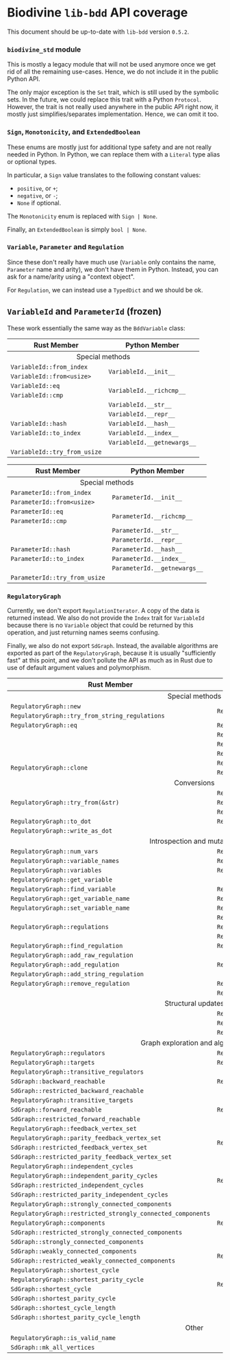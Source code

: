 # Biodivine `lib-bdd` API coverage

This document should be up-to-date with `lib-bdd` version `0.5.2`.

### `biodivine_std` module

This is mostly a legacy module that will not be used anymore once we
get rid of all the remaining use-cases. Hence, we do not include it 
in the public Python API.

The only major exception is the `Set` trait, which is still used by
the symbolic sets. In the future, we could replace this trait with 
a Python `Protocol`. However, the trait is not really used anywhere
in the public API right now, it mostly just simplifies/separates
implementation. Hence, we can omit it too.

### `Sign`, `Monotonicity`, and `ExtendedBoolean`

These enums are mostly just for additional type safety and are not really
needed in Python. In Python, we can replace them with a `Literal` type 
alias or optional types.

In particular, a `Sign` value translates to the following constant values:
- `positive`, or `+`;
- `negative`, or `-`;
- `None` if optional.

The `Monotonicity` enum is replaced with `Sign | None`.

Finally, an `ExtendedBoolean` is simply `bool | None`.

### `Variable`, `Parameter` and `Regulation`

Since these don't really have much use (`Variable` only contains the name,
`Parameter` name and arity), we don't have them in Python. Instead, you
can ask for a name/arity using a "context object".

For `Regulation`, we can instead use a `TypedDict` and we should be ok. 

## `VariableId` and `ParameterId` (frozen)

These work essentially the same way as the `BddVariable` class:

<!--suppress XmlDeprecatedElement, HtmlDeprecatedAttribute -->
<table>
    <thead>
        <tr>
            <th>Rust Member</th>
            <th>Python Member</th>
        </tr>
    </thead>
    <tbody>
        <tr><td colspan="2" align="center">Special methods</td></tr>
        <tr>
            <td><code>VariableId::from_index</code></td>
            <td rowspan="2"><code>VariableId.__init__</code></td>
        </tr>
        <tr>
            <td><code>VariableId::from&lt;usize&gt;</code></td> 
        </tr>
        <tr>
            <td><code>VariableId::eq</code></td>
            <td rowspan="2"><code>VariableId.__richcmp__</code></td>
        </tr>
        <tr>
            <td><code>VariableId::cmp</code></td> 
        </tr>
        <tr>
            <td></td>
            <td><code>VariableId.__str__</code></td>
        </tr>
        <tr>
            <td></td>
            <td><code>VariableId.__repr__</code></td>
        </tr>
        <tr>
            <td><code>VariableId::hash</code></td>
            <td><code>VariableId.__hash__</code></td>
        </tr>
        <tr>
            <td><code>VariableId::to_index</code></td>
            <td><code>VariableId.__index__</code></td>
        </tr>
        <tr>
            <td></td>
            <td><code>VariableId.__getnewargs__</code></td>
        </tr>
        <tr>
            <td><code>VariableId::try_from_usize</code></td>
            <td></td>
        </tr>
    </tbody>
</table>

<table>
    <thead>
        <tr>
            <th>Rust Member</th>
            <th>Python Member</th>
        </tr>
    </thead>
    <tbody>
        <tr><td colspan="2" align="center">Special methods</td></tr>
        <tr>
            <td><code>ParameterId::from_index</code></td>
            <td rowspan="2"><code>ParameterId.__init__</code></td>
        </tr>
        <tr>
            <td><code>ParameterId::from&lt;usize&gt;</code></td> 
        </tr>
        <tr>
            <td><code>ParameterId::eq</code></td>
            <td rowspan="2"><code>ParameterId.__richcmp__</code></td>
        </tr>
        <tr>
            <td><code>ParameterId::cmp</code></td> 
        </tr>
        <tr>
            <td></td>
            <td><code>ParameterId.__str__</code></td>
        </tr>
        <tr>
            <td></td>
            <td><code>ParameterId.__repr__</code></td>
        </tr>
        <tr>
            <td><code>ParameterId::hash</code></td>
            <td><code>ParameterId.__hash__</code></td>
        </tr>
        <tr>
            <td><code>ParameterId::to_index</code></td>
            <td><code>ParameterId.__index__</code></td>
        </tr>
        <tr>
            <td></td>
            <td><code>ParameterId.__getnewargs__</code></td>
        </tr>
        <tr>
            <td><code>ParameterId::try_from_usize</code></td>
            <td></td>
        </tr>
    </tbody>
</table>

### `RegulatoryGraph`

Currently, we don't export `RegulationIterator`. A copy of the data is
returned instead. We also do not provide the `Index` trait for `VariableId`
because there is no `Variable` object that could be returned by this 
operation, and just returning names seems confusing.

Finally, we also do not export `SdGraph`. Instead, the available algorithms
are exported as part of the `RegulatoryGraph`, because it is usually 
"sufficiently fast" at this point, and we don't pollute the API as much
as in Rust due to use of default argument values and polymorphism.

<table>
    <thead>
        <tr>
            <th>Rust Member</th>
            <th>Python Member</th>
        </tr>
    </thead>
    <tbody>
        <tr><td colspan="2" align="center">Special methods</td></tr>
        <tr>
            <td><code>RegulatoryGraph::new</code></td>
            <td rowspan="2"><code>RegulatoryGraph.__init__</code></td>
        </tr>
        <tr>
            <td><code>RegulatoryGraph::try_from_string_regulations</code></td> 
        </tr> 
        <tr>
            <td><code>RegulatoryGraph::eq</code></td>
            <td><code>RegulatoryGraph.__richcmp__</code></td>
        </tr>
        <tr>
            <td></td>
            <td><code>RegulatoryGraph.__str__</code></td>
        </tr>
        <tr>
            <td></td>
            <td><code>RegulatoryGraph.__repr__</code></td>
        </tr>
        <tr>
            <td></td>
            <td><code>RegulatoryGraph.__getnewargs__</code></td>
        </tr>
        <tr>
            <td rowspan="2"><code>RegulatoryGraph::clone</code></td>
            <td><code>RegulatoryGraph.__copy__</code></td>
        </tr>
        <tr>
            <td><code>RegulatoryGraph.__deepcopy__</code></td>
        </tr>
        <tr><td colspan="2" align="center">Conversions</td></tr>
        <tr>
            <td></td>
            <td><code>RegulatoryGraph.from_file</code></td>
        </tr>
        <tr>
            <td><code>RegulatoryGraph::try_from(&str)</code></td>
            <td><code>RegulatoryGraph.from_aeon</code></td>
        </tr>
        <tr>
            <td></td>
            <td><code>RegulatoryGraph.to_aeon</code></td>
        </tr>
        <tr>
            <td><code>RegulatoryGraph::to_dot</code></td>
            <td><code>RegulatoryGraph.to_dot</code></td>
        </tr>
        <tr>
            <td><code>RegulatoryGraph::write_as_dot</code></td>
            <td></td>
        </tr>
        <tr><td colspan="2" align="center">Introspection and mutability</td></tr>
        <tr>
            <td><code>RegulatoryGraph::num_vars</code></td>
            <td><code>RegulatoryGraph.variable_count</code></td>
        </tr>
        <tr>
            <td><code>RegulatoryGraph::variable_names</code></td>
            <td><code>RegulatoryGraph.variable_names</code></td>
        </tr>
        <tr>
            <td><code>RegulatoryGraph::variables</code></td>
            <td><code>RegulatoryGraph.variables</code></td>
        </tr>
        <tr>
            <td><code>RegulatoryGraph::get_variable</code></td>
            <td></td>
        </tr>
        <tr>
            <td><code>RegulatoryGraph::find_variable</code></td>
            <td><code>RegulatoryGraph.find_variable</code></td>
        </tr>        
        <tr>
            <td><code>RegulatoryGraph::get_variable_name</code></td>
            <td><code>RegulatoryGraph.get_variable_name</code></td>
        </tr>
        <tr>
            <td><code>RegulatoryGraph::set_variable_name</code></td>
            <td><code>RegulatoryGraph.set_variable_name</code></td>
        </tr>
        <tr>
            <td></td>
            <td><code>RegulatoryGraph.regulation_count</code></td>
        </tr>
        <tr>
            <td><code>RegulatoryGraph::regulations</code></td>
            <td><code>RegulatoryGraph.regulations</code></td>
        </tr>
        <tr>
            <td></td>
            <td><code>RegulatoryGraph.regulation_strings</code></td>
        </tr>
        <tr>
            <td><code>RegulatoryGraph::find_regulation</code></td>
            <td><code>RegulatoryGraph.find_regulation</code></td>
        </tr>
        <tr>
            <td><code>RegulatoryGraph::add_raw_regulation</code></td>
            <td rowspan="3"><code>RegulatoryGraph.add_regulation</code></td>
        </tr>
        <tr>
            <td><code>RegulatoryGraph::add_regulation</code></td>
        </tr>
        <tr>
            <td><code>RegulatoryGraph::add_string_regulation</code></td>
        </tr>
        <tr>
            <td><code>RegulatoryGraph::remove_regulation</code></td>
            <td><code>RegulatoryGraph.remove_regulation</code></td>
        </tr>
        <tr>
            <td></td>
            <td><code>RegulatoryGraph.ensure_regulation</code></td>
        </tr>
        <tr><td colspan="2" align="center">Structural updates</td></tr>
        <tr>
            <td></td>
            <td><code>RegulatoryGraph::extend</code></td>
        </tr>
        <tr>
            <td></td>
            <td><code>RegulatoryGraph::drop</code></td>
        </tr>
        <tr>
            <td></td>
            <td><code>RegulatoryGraph::inline_variable</code></td>
        </tr>
        <tr><td colspan="2" align="center">Graph exploration and algorithms</td></tr>
        <tr>
            <td><code>RegulatoryGraph::regulators</code></td>
            <td><code>RegulatoryGraph.predecessors</code></td>
        </tr>
        <tr>
            <td><code>RegulatoryGraph::targets</code></td>
            <td><code>RegulatoryGraph.successors</code></td>
        </tr>
        <tr>
            <td><code>RegulatoryGraph::transitive_regulators</code></td>
            <td rowspan="3"><code>RegulatoryGraph.backward_reachable</code></td>
        </tr>
        <tr>
            <td><code>SdGraph::backward_reachable</code></td>
        </tr>
        <tr>
            <td><code>SdGraph::restricted_backward_reachable</code></td>
        </tr>
        <tr>
            <td><code>RegulatoryGraph::transitive_targets</code></td>
            <td rowspan="3"><code>RegulatoryGraph.forward_reachable</code></td>
        </tr>
        <tr>
            <td><code>SdGraph::forward_reachable</code></td>
        </tr>
        <tr>
            <td><code>SdGraph::restricted_forward_reachable</code></td>
        </tr>
        <tr>
            <td><code>RegulatoryGraph::feedback_vertex_set</code></td>
            <td rowspan="4"><code>RegulatoryGraph::feedback_vertex_set</code
></td>
        </tr>
        <tr>
            <td><code>RegulatoryGraph::parity_feedback_vertex_set</code></td>
        </tr>
        <tr>
            <td><code>SdGraph::restricted_feedback_vertex_set</code></td>
        </tr>
        <tr>
            <td><code>SdGraph::restricted_parity_feedback_vertex_set</code></td>
        </tr>
        <tr>
            <td><code>RegulatoryGraph::independent_cycles</code></td>
            <td rowspan="4"><code>RegulatoryGraph::independent_cycles</code
></td>
        </tr>
        <tr>
            <td><code>RegulatoryGraph::independent_parity_cycles</code></td>
        </tr>
        <tr>
            <td><code>SdGraph::restricted_independent_cycles</code></td>
        </tr>
        <tr>
            <td><code>SdGraph::restricted_parity_independent_cycles</code></td>
        </tr>
        <tr>
            <td><code>RegulatoryGraph::strongly_connected_components</code></td>
            <td rowspan="5"><code>RegulatoryGraph::strongly_connected_components
</code
></td>
        </tr>
        <tr>
            <td><code>RegulatoryGraph::restricted_strongly_connected_components
</code></td>
        </tr>
        <tr>
            <td><code>RegulatoryGraph::components
</code></td>
        </tr>
        <tr>
            <td><code>SdGraph::restricted_strongly_connected_components</code></td>
        </tr>
        <tr>
            <td><code>SdGraph::strongly_connected_components</code></td>
        </tr>
        <tr>
            <td><code>SdGraph::weakly_connected_components</code></td>
            <td rowspan="2"><code>RegulatoryGraph::weakly_connected_components
</code
></td>
        </tr>
        <tr>
            <td><code>SdGraph::restricted_weakly_connected_components</code></td> 
        </tr>
        <tr>
            <td><code>RegulatoryGraph::shortest_cycle</code></td>
            <td rowspan="4"><code>RegulatoryGraph::shortest_cycle</code
></td>
        </tr>
        <tr>
            <td><code>RegulatoryGraph::shortest_parity_cycle</code></td>
        </tr>
        <tr>
            <td><code>SdGraph::shortest_cycle</code></td>
        </tr>
        <tr>
            <td><code>SdGraph::shortest_parity_cycle</code></td>
        </tr>
        <tr>
            <td><code>SdGraph::shortest_cycle_length</code></td>
            <td></td>
        </tr>
        <tr>
            <td><code>SdGraph::shortest_parity_cycle_length</code></td>
<td></td>
        </tr>
        <tr><td colspan="2" align="center">Other</td></tr>
        <tr>
            <td><code>RegulatoryGraph::is_valid_name</code></td>
            <td></td>
        </tr>
        <tr>
            <td><code>SdGraph::mk_all_vertices</code></td>
            <td></td>
        </tr> 
    </tbody>
</table>
